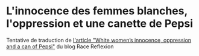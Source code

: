 # L'innocence des femmes blanches, l'oppression et une canette de Pepsi
Tentative de traduction de [l'article "White women’s innocence, oppression and a can of Pepsi"](https://racereflections.co.uk/2017/04/08/white-womens-innocence-oppression-and-a-can-of-pepsi/) du blog Race Reflexion
